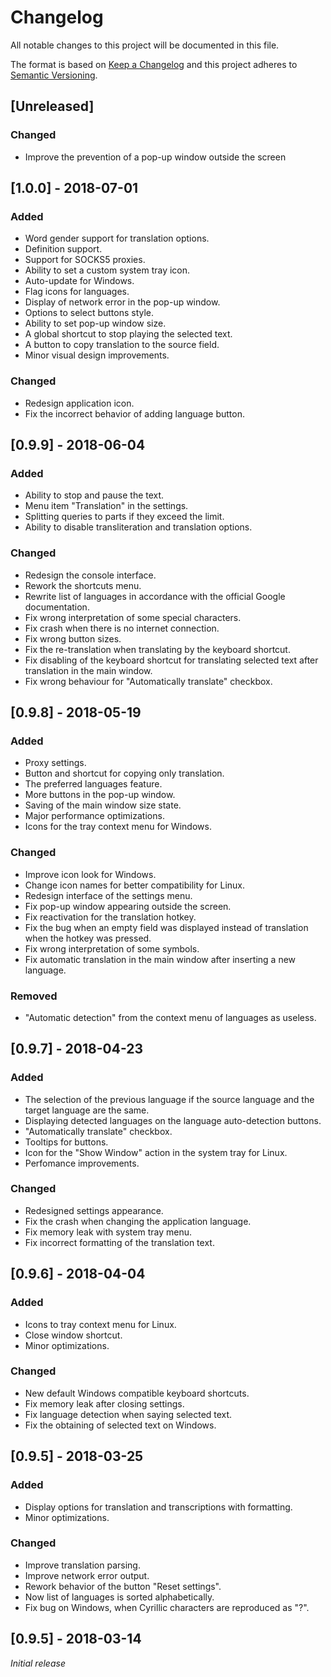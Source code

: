 # Changelog
All notable changes to this project will be documented in this file.

The format is based on [Keep a Changelog](http://keepachangelog.com/en/1.0.0/)
and this project adheres to [Semantic Versioning](http://semver.org/spec/v2.0.0.html).

## [Unreleased]
### Changed
- Improve the prevention of a pop-up window outside the screen

## [1.0.0] - 2018-07-01
### Added
- Word gender support for translation options.
- Definition support.
- Support for SOCKS5 proxies.
- Ability to set a custom system tray icon.
- Auto-update for Windows.
- Flag icons for languages.
- Display of network error in the pop-up window.
- Options to select buttons style.
- Ability to set pop-up window size.
- A global shortcut to stop playing the selected text.
- A button to copy translation to the source field.
- Minor visual design improvements.

### Changed
- Redesign application icon.
- Fix the incorrect behavior of adding language button.

## [0.9.9] - 2018-06-04
### Added
- Ability to stop and pause the text.
- Menu item "Translation" in the settings.
- Splitting queries to parts if they exceed the limit.
- Ability to disable transliteration and translation options.

### Changed
- Redesign the console interface.
- Rework the shortcuts menu.
- Rewrite list of languages in accordance with the official Google documentation.
- Fix wrong interpretation of some special characters.
- Fix crash when there is no internet connection.
- Fix wrong button sizes.
- Fix the re-translation when translating by the keyboard shortcut.
- Fix disabling of the keyboard shortcut for translating selected text after translation in the main window.
- Fix wrong behaviour for "Automatically translate" checkbox.

## [0.9.8] - 2018-05-19
### Added
- Proxy settings.
- Button and shortcut for copying only translation.
- The preferred languages feature.
- More buttons in the pop-up window.
- Saving of the main window size state.
- Major performance optimizations.
- Icons for the tray context menu for Windows.

### Changed
- Improve icon look for Windows.
- Change icon names for better compatibility for Linux.
- Redesign interface of the settings menu.
- Fix pop-up window appearing outside the screen.
- Fix reactivation for the translation hotkey.
- Fix the bug when an empty field was displayed instead of translation when the hotkey was pressed.
- Fix wrong interpretation of some symbols.
- Fix automatic translation in the main window after inserting a new language.

### Removed
- "Automatic detection" from the context menu of languages ​​as useless.

## [0.9.7] - 2018-04-23
### Added
- The selection of the previous language if the source language and the target language are the same.
- Displaying detected languages on the language auto-detection buttons.
- "Automatically translate" checkbox.
- Tooltips for buttons.
- Icon for the "Show Window" action in the system tray for Linux.
- Perfomance improvements.

### Changed
- Redesigned settings appearance.
- Fix the crash when changing the application language.
- Fix memory leak with system tray menu.
- Fix incorrect formatting of the translation text.

## [0.9.6] - 2018-04-04
### Added
- Icons to tray context menu for Linux.
- Close window shortcut.
- Minor optimizations.

### Changed
- New default Windows compatible keyboard shortcuts.
- Fix memory leak after closing settings.
- Fix language detection when saying selected text.
- Fix the obtaining of selected text on Windows.

## [0.9.5] - 2018-03-25
### Added
- Display options for translation and transcriptions with formatting.
- Minor optimizations.

### Changed
- Improve translation parsing.
- Improve network error output.
- Rework behavior of the button "Reset settings".
- Now list of languages is sorted alphabetically.
- Fix bug on Windows, when Cyrillic characters are reproduced as "?".

## [0.9.5] - 2018-03-14
*Initial release*
